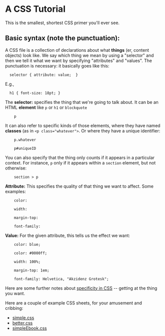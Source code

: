 # A CSS Tutorial

This is the smallest, shortest CSS primer you'll ever see.

## Basic syntax (note the punctuation):

A CSS file is a collection of declarations about what **things** (er, content objects) look like. We say which thing we mean by using a "selector" and then we tell it what we want by specifying "attributes" and "values". The punctuation is necessary: it basically goes like this:

      selector { attribute: value;  }

E.g., 

      h1 { font-size: 18pt; }

The **selector:**  specifies the thing that we're going to talk about. It can be an HTML **element** like `p` or `h1` or `blockquote`

		p

It can also refer to specific kinds of those elements, where they have named **classes** (as in `<p class="whatever">`. Or where they have a unique identifier:

		p.whatever

		p#uniqueID

You can also specify that the thing only counts if it appears in a particular context. For instance, `p` only if it appears within a `section` element, but not otherwise:

		section > p


**Attribute:** This specifies the quality of that thing we want to affect. Some examples:

		color: 

		width:

		margin-top:

		font-family:



**Value:** For the given attribute, this tells us the effect we want:

		color: blue;

		color: #0000ff;

		width: 100%;

		margin-top: 1em;

		font-family: Helvetica, "Akzidenz Grotesk";


Here are some further notes about [specificity in CSS](CSSspec.md) -- getting at the thing you want.

Here are a couple of example CSS sheets, for your amusement and cribbing:

- [simple.css](https://github.com/jmaxsfu/pub607-23/blob/f89166f1dbecc7638ffb9ead583dff019d71746f/simple.css)  
- [better.css](https://github.com/jmaxsfu/pub607-23/blob/f89166f1dbecc7638ffb9ead583dff019d71746f/better.css)  
- [simpleEbook.css](https://github.com/jmaxsfu/pub607-23/blob/f89166f1dbecc7638ffb9ead583dff019d71746f/simpleEbook.css)  

